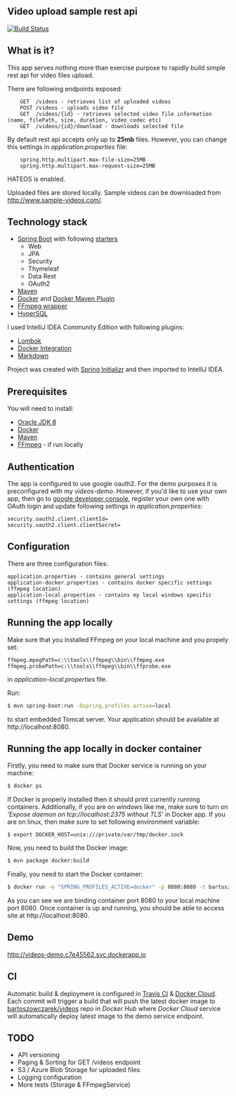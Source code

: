 ## Video upload sample rest api
[![Build Status](https://travis-ci.org/bowczarek/videos.svg?branch=master)](https://travis-ci.org/bowczarek/videos)
## What is it?
This app serves nothing more than exercise purpose to rapidly build simple rest api for video files upload.

There are following endpoints exposed:
```
    GET  /videos - retrieves list of uploaded videos
    POST /videos - uploads video file
    GET  /videos/{id} - retrieves selected video file information (name, filePath, size, duration, video_codec etc)
    GET  /videos/{id}/download - downloads selected file
```

By default rest api accepts only up to **25mb** files. However, you can change this settings in *application.properties* file:
```
    spring.http.multipart.max-file-size=25MB
    spring.http.multipart.max-request-size=25MB
```

HATEOS is enabled.

Uploaded files are stored locally. Sample videos can be downloaded from http://www.sample-videos.com/.

## Technology stack
* [Spring Boot](https://projects.spring.io/spring-boot/) with following [starters](https://github.com/spring-projects/spring-boot/tree/master/spring-boot-starters)
    * Web
    * JPA
    * Security
    * Thymeleaf
    * Data Rest
    * OAuth2
* [Maven](http://maven.apache.org/)
* [Docker](https://www.docker.com/) and [Docker Maven Plugin](https://github.com/spotify/docker-maven-plugin)
* [FFmpeg wrapper](https://github.com/bramp/ffmpeg-cli-wrapper)
* [HyperSQL](http://hsqldb.org/)

I used IntelliJ IDEA Community Edition with following plugins:
* [Lombok](https://github.com/mplushnikov/lombok-intellij-plugin)
* [Docker Integration](https://plugins.jetbrains.com/plugin/7724-docker-integration)
* [Markdown](https://daringfireball.net/projects/markdown/)

Project was created with [Spring Initializr](https://start.spring.io/) and then imported to IntelliJ IDEA.
## Prerequisites
You will need to install:
* [Oracle JDK 8](http://www.oracle.com/technetwork/java/javase/downloads/jdk8-downloads-2133151.html)
* [Docker](https://www.docker.com/)
* [Maven](http://maven.apache.org/)
* [FFmpeg](https://ffmpeg.org/) - if run locally
## Authentication
The app is configured to use google oauth2. For the demo purposes it is preconfigured
with my *videos-demo*. However, if you'd like to use your own app, then go to [google developer console](https://console.developers.google.com/),
register your own one with OAuth login and update following settings in *application.properties*:

```
security.oauth2.client.clientId=
security.oauth2.client.clientSecret=
```
## Configuration
There are three configuration files:
```
application.properties - contains general settings
application-docker.properties - contains docker specific settings (ffmpeg location)
application-local.properties - contains my local windows specific settings (ffmpeg location)
```
## Running the app locally
Make sure that you installed FFmpeg on your local machine and you propely set:
```
ffmpeg.mpegPath=c:\\tools\\ffmpeg\\bin\\ffmpeg.exe
ffmpeg.probePath=c:\\tools\\ffmpeg\\bin\\ffprobe.exe
```
in *application-local.properties* file.

Run:
``` bash
$ mvn spring-boot:run -Dspring.profiles.active=local
```
to start embedded Tomcat server. Your application should be available at http://localhost:8080.
## Running the app locally in docker container
Firstly, you need to make sure that Docker service is running on your machine:
```bash
$ docker ps
```
If Docker is properly installed then it should print currently running containers.
Additionally, if you are on windows like me, make sure to turn on *'Expose daemon on tcp://localhost:2375 without TLS'* in Docker app.
If you are on linux, then make sure to set following environment variable:
```
$ export DOCKER_HOST=unix:///private/var/tmp/docker.sock
```
Now, you need to build the Docker image:
``` bash
$ mvn package docker:build
```
Finally, you need to start the Docker container:
``` bash
$ docker run -e "SPRING_PROFILES_ACTIVE=docker" -p 8080:8080 -t bartoszowczarek/videos
```
As you can see we are binding container port 8080 to your local machine port 8080.
Once container is up and running, you should be able to access site at http://localhost:8080.
## Demo
http://videos-demo.c7e45562.svc.dockerapp.io
## CI
Automatic build & deployment is configured in [Travis CI](https://travis-ci.org/bowczarek/videos) & [Docker Cloud](https://cloud.docker.com). Each commit will trigger a build that will push
the latest docker image to [bartoszowczarek/videos](https://hub.docker.com/r/bartoszowczarek/videos/) repo in *Docker Hub*
where *Docker Cloud* service will automatically deploy latest image to the demo service endpoint.
## TODO
* API versioning
* Paging & Sorting for GET /videos endpoint
* S3 / Azure Blob Storage for uploaded files
* Logging configuration
* More tests (Storage & FFmpegService)